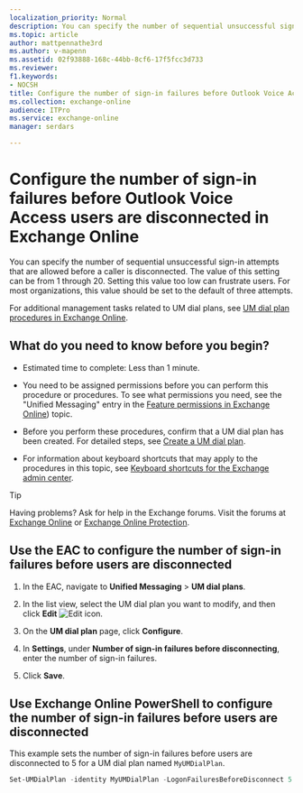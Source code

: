 ```yaml
---
localization_priority: Normal
description: You can specify the number of sequential unsuccessful sign-in attempts that are allowed before a caller is disconnected. The value of this setting can be from 1 through 20. Setting this value too low can frustrate users. For most organizations, this value should be set to the default of three attempts.
ms.topic: article
author: mattpennathe3rd
ms.author: v-mapenn
ms.assetid: 02f93888-168c-44bb-8cf6-17f5fcc3d733
ms.reviewer: 
f1.keywords:
- NOCSH
title: Configure the number of sign-in failures before Outlook Voice Access users are disconnected in Exchange Online
ms.collection: exchange-online
audience: ITPro
ms.service: exchange-online
manager: serdars

---
```


# Configure the number of sign-in failures before Outlook Voice Access users are disconnected in Exchange Online

You can specify the number of sequential unsuccessful sign-in attempts that are allowed before a caller is disconnected. The value of this setting can be from 1 through 20. Setting this value too low can frustrate users. For most organizations, this value should be set to the default of three attempts.

For additional management tasks related to UM dial plans, see  [UM dial plan procedures in Exchange Online](../connect-voice-mail-system/um-dial-plan-procedures.md).

## What do you need to know before you begin?

- Estimated time to complete: Less than 1 minute.

- You need to be assigned permissions before you can perform this procedure or procedures. To see what permissions you need, see the "Unified Messaging" entry in the [Feature permissions in Exchange Online](../../permissions-exo/feature-permissions.md)) topic.

- Before you perform these procedures, confirm that a UM dial plan has been created. For detailed steps, see [Create a UM dial plan](../../voice-mail-unified-messaging/connect-voice-mail-system/create-um-dial-plan.md).

- For information about keyboard shortcuts that may apply to the procedures in this topic, see [Keyboard shortcuts for the Exchange admin center](../../accessibility/keyboard-shortcuts-in-admin-center.md).

> [!TIP]
> Having problems? Ask for help in the Exchange forums. Visit the forums at [Exchange Online](https://go.microsoft.com/fwlink/p/?linkId=267542) or [Exchange Online Protection](https://go.microsoft.com/fwlink/p/?linkId=285351).

## Use the EAC to configure the number of sign-in failures before users are disconnected

1. In the EAC, navigate to **Unified Messaging** \> **UM dial plans**.

2. In the list view, select the UM dial plan you want to modify, and then click **Edit** ![Edit icon](../../media/ITPro_EAC_EditIcon.gif).

3. On the **UM dial plan** page, click **Configure**.

4. In **Settings**, under **Number of sign-in failures before disconnecting**, enter the number of sign-in failures.

5. Click **Save**.

## Use Exchange Online PowerShell to configure the number of sign-in failures before users are disconnected

This example sets the number of sign-in failures before users are disconnected to 5 for a UM dial plan named `MyUMDialPlan`.

```PowerShell
Set-UMDialPlan -identity MyUMDialPlan -LogonFailuresBeforeDisconnect 5
```

